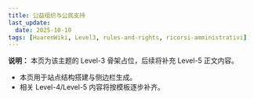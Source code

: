 ```yaml
---
title: 公益组织与公民支持
last_update:
  date: 2025-10-10
tags: [HuarenWiki, Level3, rules-and-rights, ricorsi-amministrativi]
---
```

**说明：** 本页为该主题的 Level-3 骨架占位，后续将补充 Level-5 正文内容。

- 本页用于站点结构搭建与侧边栏生成。
- 相关 Level-4/Level-5 内容将按模板逐步补齐。
